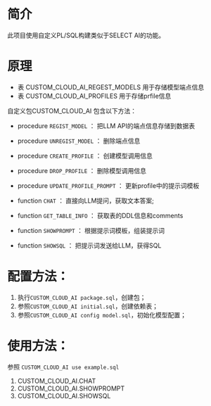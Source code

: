 # 简介

此项目使用自定义PL/SQL构建类似于SELECT AI的功能。

# 原理

- 表 CUSTOM_CLOUD_AI_REGEST_MODELS 用于存储模型端点信息
- 表 CUSTOM_CLOUD_AI_PROFILES 用于存储prfile信息

自定义包CUSTOM_CLOUD_AI 包含以下方法：

- procedure `REGIST_MODEL` ： 把LLM API的端点信息存储到数据表
- procedure `UNREGIST_MODEL` ： 删除端点信息
- procedure `CREATE_PROFILE` ： 创建模型调用信息
- procedure `DROP_PROFILE` ： 删除模型调用信息
- procedure `UPDATE_PROFILE_PROMPT` ： 更新profile中的提示词模板

- function `CHAT` ： 直接向LLM提问，获取文本答案;
- function `GET_TABLE_INFO` ： 获取表的DDL信息和comments
- function `SHOWPROMPT` ： 根据提示词模板，组装提示词
- function `SHOWSQL` ： 把提示词发送给LLM，获得SQL

# 配置方法：
1. 执行`CUSTOM_CLOUD_AI package.sql`，创建包；
2. 参照`CUSTOM_CLOUD_AI initial.sql`，创建依赖表；
3. 参照`CUSTOM_CLOUD_AI config model.sql`，初始化模型配置；

# 使用方法：
参照 `CUSTOM_CLOUD_AI use example.sql`

1. CUSTOM_CLOUD_AI.CHAT
2. CUSTOM_CLOUD_AI.SHOWPROMPT
3. CUSTOM_CLOUD_AI.SHOWSQL